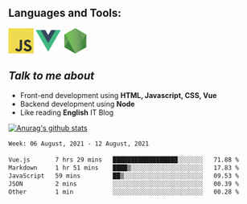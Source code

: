 ## **Languages and Tools:**      
<code><img height="50" src="https://raw.githubusercontent.com/github/explore/80688e429a7d4ef2fca1e82350fe8e3517d3494d/topics/javascript/javascript.png"></code>
<code><img height="50"  src="https://raw.githubusercontent.com/github/explore/80688e429a7d4ef2fca1e82350fe8e3517d3494d/topics/vue/vue.png"></code>
<code><img height="50"  src="https://raw.githubusercontent.com/github/explore/80688e429a7d4ef2fca1e82350fe8e3517d3494d/topics/nodejs/nodejs.png"></code>

## *Talk to me about*
- Front-end development using **HTML, Javascript, CSS, Vue**
- Backend development using **Node**
- Like reading **English** IT Blog    

[![Anurag's github stats](https://github-readme-stats.vercel.app/api?username=qdi5)](https://github.com/anuraghazra/github-readme-stats)    

<!--START_SECTION:waka-->
```text
Week: 06 August, 2021 - 12 August, 2021

Vue.js       7 hrs 29 mins   ██████████████████░░░░░░░   71.88 % 
Markdown     1 hr 51 mins    ████▒░░░░░░░░░░░░░░░░░░░░   17.83 % 
JavaScript   59 mins         ██▒░░░░░░░░░░░░░░░░░░░░░░   09.53 % 
JSON         2 mins          ░░░░░░░░░░░░░░░░░░░░░░░░░   00.39 % 
Other        1 min           ░░░░░░░░░░░░░░░░░░░░░░░░░   00.28 % 
```
<!--END_SECTION:waka-->
